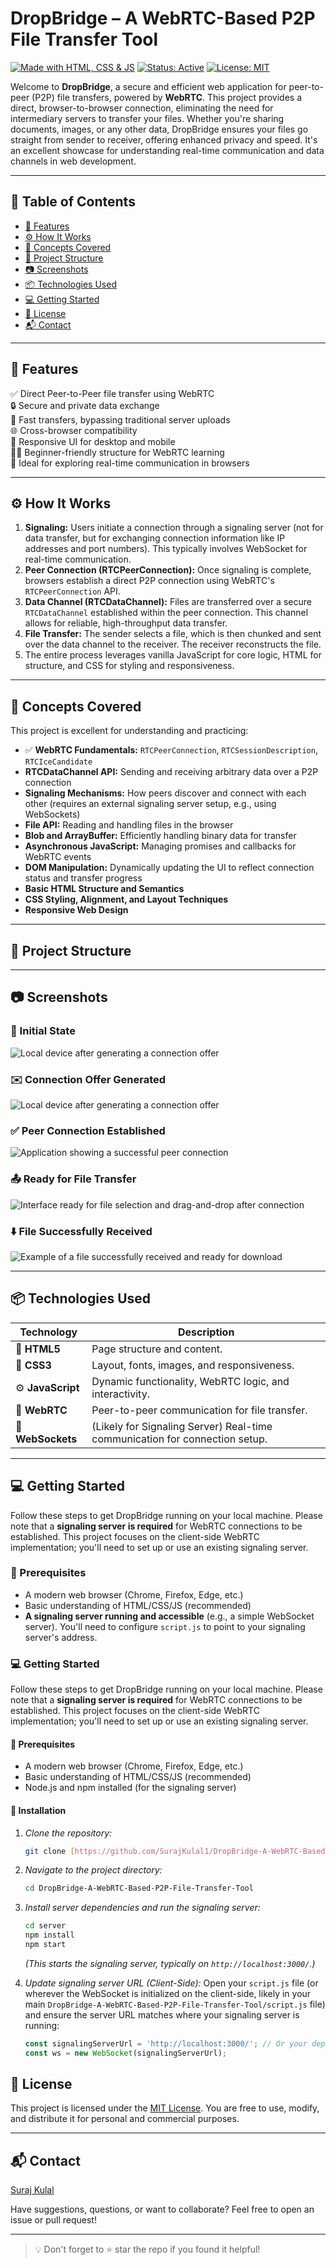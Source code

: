 # DropBridge – A WebRTC-Based P2P File Transfer Tool

[![Made with HTML, CSS & JS](https://img.shields.io/badge/Made%20with-HTML%2C%20CSS%2C%20JS-orange.svg?style=for-the-badge&logo=html5)](https://developer.mozilla.org/en-US/docs/Web)
[![Status: Active](https://img.shields.io/badge/Status-Active-brightgreen.svg?style=for-the-badge)]()
[![License: MIT](https://img.shields.io/badge/License-MIT-blue.svg?style=for-the-badge)](LICENSE)

Welcome to **DropBridge**, a secure and efficient web application for peer-to-peer (P2P) file transfers, powered by **WebRTC**. This project provides a direct, browser-to-browser connection, eliminating the need for intermediary servers to transfer your files. Whether you're sharing documents, images, or any other data, DropBridge ensures your files go straight from sender to receiver, offering enhanced privacy and speed. It's an excellent showcase for understanding real-time communication and data channels in web development.

---

## 📑 Table of Contents

- [🚀 Features](#-features)
- [⚙ How It Works](#-how-it-works)
- [🧠 Concepts Covered](#-concepts-covered)
- [📂 Project Structure](#-project-structure)
- [📷 Screenshots](#-screenshots)
- [📦 Technologies Used](#-technologies-used)
- [💻 Getting Started](#-getting-started)
- [📄 License](#-license)
- [📬 Contact](#-contact)

---

## 🚀 Features

✅ Direct Peer-to-Peer file transfer using WebRTC   
🔒 Secure and private data exchange   
🚀 Fast transfers, bypassing traditional server uploads   
🌐 Cross-browser compatibility   
📱 Responsive UI for desktop and mobile   
👨‍🏫 Beginner-friendly structure for WebRTC learning   
🧩 Ideal for exploring real-time communication in browsers

---

## ⚙ How It Works

1.  **Signaling:** Users initiate a connection through a signaling server (not for data transfer, but for exchanging connection information like IP addresses and port numbers). This typically involves WebSocket for real-time communication.
2.  **Peer Connection (RTCPeerConnection):** Once signaling is complete, browsers establish a direct P2P connection using WebRTC's `RTCPeerConnection` API.
3.  **Data Channel (RTCDataChannel):** Files are transferred over a secure `RTCDataChannel` established within the peer connection. This channel allows for reliable, high-throughput data transfer.
4.  **File Transfer:** The sender selects a file, which is then chunked and sent over the data channel to the receiver. The receiver reconstructs the file.
5.  The entire process leverages vanilla JavaScript for core logic, HTML for structure, and CSS for styling and responsiveness.

---

## 🧠 Concepts Covered

This project is excellent for understanding and practicing:

-   ✅ **WebRTC Fundamentals:** `RTCPeerConnection`, `RTCSessionDescription`, `RTCIceCandidate`
-   **RTCDataChannel API:** Sending and receiving arbitrary data over a P2P connection
-   **Signaling Mechanisms:** How peers discover and connect with each other (requires an external signaling server setup, e.g., using WebSockets)
-   **File API:** Reading and handling files in the browser
-   **Blob and ArrayBuffer:** Efficiently handling binary data for transfer
-   **Asynchronous JavaScript:** Managing promises and callbacks for WebRTC events
-   **DOM Manipulation:** Dynamically updating the UI to reflect connection status and transfer progress
-   **Basic HTML Structure and Semantics**
-   **CSS Styling, Alignment, and Layout Techniques**
-   **Responsive Web Design**

---

## 📂 Project Structure




---

## 📷 Screenshots

### 🔗 Initial State
![Local device after generating a connection offer](Images/photo.png)

### ✉️ Connection Offer Generated
![Local device after generating a connection offer](Images/photo2.png)

### ✅ Peer Connection Established
![Application showing a successful peer connection](Images/photo3.png)

### 📤 Ready for File Transfer
![Interface ready for file selection and drag-and-drop after connection](Images/photo4.png)

### ⬇️ File Successfully Received
![Example of a file successfully received and ready for download](Images/photo5.png)


---

## 📦 Technologies Used

| Technology    | Description                                   |
|---------------|-----------------------------------------------|
| 🧱 **HTML5** | Page structure and content.                   |
| 🎨 **CSS3** | Layout, fonts, images, and responsiveness.    |
| ⚙ **JavaScript** | Dynamic functionality, WebRTC logic, and interactivity. |
| 🚀 **WebRTC** | Peer-to-peer communication for file transfer. |
| 🔌 **WebSockets** | (Likely for Signaling Server) Real-time communication for connection setup. |

---

## 💻 Getting Started

Follow these steps to get DropBridge running on your local machine. Please note that a **signaling server is required** for WebRTC connections to be established. This project focuses on the client-side WebRTC implementation; you'll need to set up or use an existing signaling server.

### 🔧 Prerequisites

-   A modern web browser (Chrome, Firefox, Edge, etc.)
-   Basic understanding of HTML/CSS/JS (recommended)
-   **A signaling server running and accessible** (e.g., a simple WebSocket server). You'll need to configure `script.js` to point to your signaling server's address.

### 💻 Getting Started

Follow these steps to get DropBridge running on your local machine. Please note that a **signaling server is required** for WebRTC connections to be established. This project focuses on the client-side WebRTC implementation; you'll need to set up or use an existing signaling server.

#### 🔧 Prerequisites

-   A modern web browser (Chrome, Firefox, Edge, etc.)
-   Basic understanding of HTML/CSS/JS (recommended)
-   Node.js and npm installed (for the signaling server)

#### 🚀 Installation

1.  *Clone the repository:*

    ```bash
    git clone [https://github.com/SurajKulal1/DropBridge-A-WebRTC-Based-P2P-File-Transfer-Tool.git](https://github.com/SurajKulal1/DropBridge-A-WebRTC-Based-P2P-File-Transfer-Tool.git)
    ```

2.  *Navigate to the project directory:*

    ```bash
    cd DropBridge-A-WebRTC-Based-P2P-File-Transfer-Tool
    ```

3.  *Install server dependencies and run the signaling server:*

    ```bash
    cd server
    npm install
    npm start
    ```
    *(This starts the signaling server, typically on `http://localhost:3000/`.)*

4.  *Update signaling server URL (Client-Side):*
    Open your `script.js` file (or wherever the WebSocket is initialized on the client-side, likely in your main `DropBridge-A-WebRTC-Based-P2P-File-Transfer-Tool/script.js` file) and ensure the server URL matches where your signaling server is running:

    ```javascript
    const signalingServerUrl = 'http://localhost:3000/'; // Or your deployed server URL
    const ws = new WebSocket(signalingServerUrl);
    ```
    

## 📄 License

This project is licensed under the [MIT License](LICENSE). You are free to use, modify, and distribute it for personal and commercial purposes.

---

## 📬 Contact

[Suraj Kulal](https://github.com/SurajKulal1)

Have suggestions, questions, or want to collaborate? Feel free to open an issue or pull request!

---

> 💡 Don't forget to ⭐ star the repo if you found it helpful!
